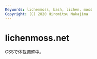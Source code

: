 ```yaml
---
Keywords: lichenmoss, bash, lichen, moss 
Copyright: (C) 2020 Hiromitsu Nakajima
---
```


# lichenmoss.net


CSSで体裁調整中。
